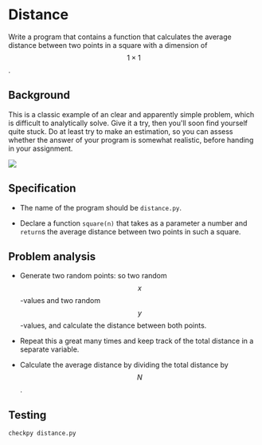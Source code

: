 # Distance

Write a program that contains a function that calculates the average distance between two points in a square with a dimension of $$1\times 1$$.


## Background

This is a classic example of an clear and apparently simple problem, which is difficult to analytically solve. Give it a try, then you'll soon find yourself quite stuck. Do at least try to make an estimation, so you can assess whether the answer of your program is somewhat realistic, before handing in your assignment.

![](vierkant.png)


## Specification

* The name of the program should be `distance.py`.


* Declare a function `square(n)` that takes as a parameter a number and `return`s the average distance between two points in such a square.


## Problem analysis

* Generate two random points: so two random $$x$$-values and two random $$y$$-values, and calculate the distance between both points.

* Repeat this a great many times and keep track of the total distance in a separate variable.

* Calculate the average distance by dividing the total distance by $$N$$.


## Testing

	checkpy distance.py
